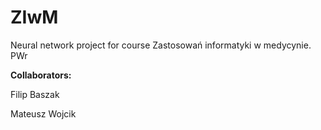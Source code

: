 # ZIwM

Neural network project for course Zastosowań informatyki w medycynie. PWr

**Collaborators:**

Filip Baszak

Mateusz Wojcik